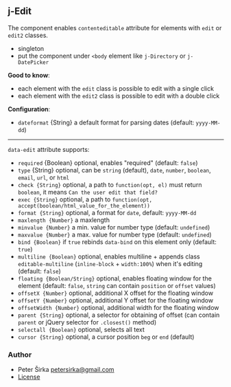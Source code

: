 ## j-Edit

The component enables `contenteditable` attribute for elements with `edit` or `edit2` classes.

- singleton
- put the component under `<body` element like `j-Directory` or `j-DatePicker`

__Good to know__:

- each element with the `edit` class is possible to edit with a single click
- each element with the `edit2` class is possible to edit with a double click

__Configuration__:

- `dateformat` {String} a default format for parsing dates (default: `yyyy-MM-dd`)

---

`data-edit` attribute supports:

- `required` {Boolean} optional, enables "required" (default: `false`)
- `type` {String} optional, can be `string` (default), `date`, `number`, `boolean`, `email`, `url`, or `html`
- `check {String}` optional, a path to `function(opt, el)` must return `boolean`, it means `Can the user edit that field?`
- `exec {String}` optional, a path to `function(opt, accept(boolean/html_value_for_the_element))`
- `format {String}` optional, a format for `date`, default: `yyyy-MM-dd`
- `maxlength {Number}` a maxlength
- `minvalue {Number}` a min. value for number type (default: `undefined`)
- `maxvalue {Number}` a max. value for number type (default: `undefined`)
- `bind {Boolean}` if `true` rebinds `data-bind` on this element only (default: `true`)
- `multiline {Boolean}` optional, enables multiline + appends class `editable-multiline` (`inline-block` + `width:100%`) when it's editing (default: `false`)
- `floating {Boolean/String}` optional, enables floating window for the element (default: `false`, `string` can contain `position` or `offset` values)
- `offsetX {Number}` optional, additional X offset for the floating window
- `offsetY {Number}` optional, additional Y offset for the floating window
- `offsetWidth {Number}` optional, additional width for the floating window
- `parent {String}` optional, a selector for obtaining of offset (can contain `parent` or jQuery selector for `.closest()` method)
- `selectall {Boolean}` optional, selects all text
- `cursor {String}` optional, a cursor position `beg` or `end` (default)

### Author

- Peter Širka <petersirka@gmail.com>
- [License](https://www.totaljs.com/license/)